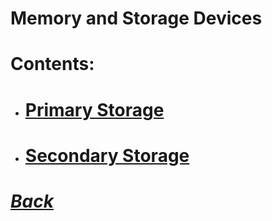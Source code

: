 # Memory and Storage Devices
# Contents:
- # [Primary Storage](C311.md)
- # [Secondary Storage](C312.md)

# [*Back*](C300.md)